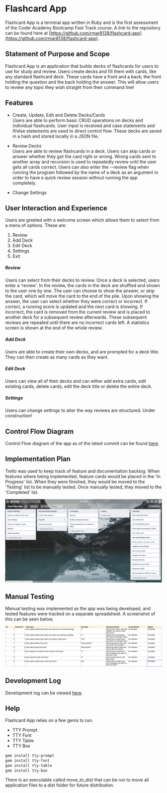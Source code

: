 # Flashcard App

Flashcard App is a terminal app written in Ruby and is the first assessment of the Coder Academy Bootcamp Fast Track course. A link to the repository can be found here at [https://github.com/rmar8138/flashcard-app](https://github.com/rmar8138/flashcard-app).

## Statement of Purpose and Scope

Flashcard App is an application that builds decks of flashcards for users to use for study and review. Users create decks and fill them with cards, like any standard flashcard deck. These cards have a front and a back; the front holding the question and the back holding the answer. This will allow users to review any topic they wish straight from their command line!

## Features

- Create, Update, Edit and Delete Decks/Cards  
  Users are able to perform basic CRUD operations on decks and individual flashcards. User input is received and case statements and if/else statements are used to direct control flow. These decks are saved in a hash and stored locally in a JSON file.

- Review Decks  
  Users are able to review flashcards in a deck. Users can skip cards or answer whether they got the card right or wrong. Wrong cards sent to another array and recursion is used to repeatedly review until the user gets all cards correct. Users can also enter the --review flag when running the program followed by the name of a deck as an argument in order to have a quick review session without running the app completely.
- Change Settings

## User Interaction and Experience

Users are greeted with a welcome screen which allows them to select from a menu of options. These are:

1. Review
2. Add Deck
3. Edit Deck
4. Settings
5. Exit

##### Review

Users can select from their decks to review. Once a deck is selected, users enter a 'review'. In the review, the cards in the deck are shuffled and shown to the user one by one. The user can choose to show the answer, or skip the card, which will move the card to the end of the pile. Upon showing the answer, the user can select whether they were correct or incorrect. If correct, a running score is updated and the next card is showing. If incorrect, the card is removed from the current review and is placed to another deck for a subsequent review afterwards. These subsequent reviews are repeated until there are no incorrect cards left. A statistics screen is shown at the end of the whole review.

##### Add Deck

Users are able to create their own decks, and are prompted for a deck title. They can then create as many cards as they want.

##### Edit Deck

Users can view all of their decks and can either add extra cards, edit existing cards, delete cards, edit the deck title or delete the entire deck.

##### Settings

Users can change settings to alter the way reviews are structured. Under construction!

## Control Flow Diagram

Control Flow diagram of the app as of the latest commit can be found [here](./docs/flashcard-app-flowchart.pdf).

## Implementation Plan

Trello was used to keep track of feature and documentation backlog. When features where being implemented, feature cards would be placed in the 'In Progress' list. When they were finished, they would be moved to the 'Testing' list to be manually tested. Once manually tested, they moved to the 'Completed' list.

![Trello Board](./docs/flashcard-app-trello.png)

## Manual Testing

Manual testing was implemented as the app was being developed, and tested features were tracked on a separate spreadsheet. A screenshot of this can be seen below.

![Manual testing spreadsheet](./docs/flashcard-app-manual-test.png)

## Development Log

Development log can be viewed [here](./development-log.md).

## Help

Flashcard App relies on a few gems to run:

- TTY Prompt
- TTY Font
- TTY Table
- TTY Box

```
gem install tty-prompt
gem install tty-font
gem install tty-table
gem install tty-box
```

There is an executable called move_to_dist that can be run to move all application files to a dist folder for future distribution.

